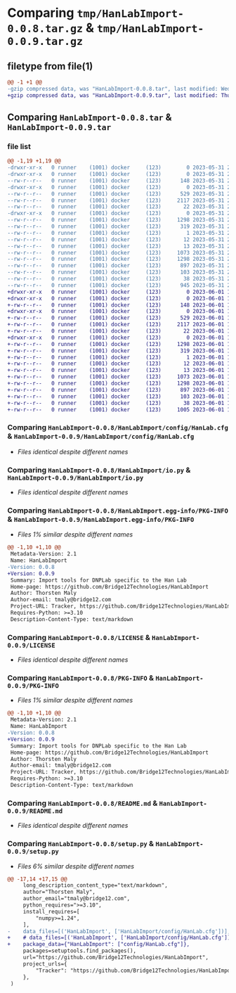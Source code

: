 # Comparing `tmp/HanLabImport-0.0.8.tar.gz` & `tmp/HanLabImport-0.0.9.tar.gz`

## filetype from file(1)

```diff
@@ -1 +1 @@
-gzip compressed data, was "HanLabImport-0.0.8.tar", last modified: Wed May 31 21:11:46 2023, max compression
+gzip compressed data, was "HanLabImport-0.0.9.tar", last modified: Thu Jun  1 16:00:28 2023, max compression
```

## Comparing `HanLabImport-0.0.8.tar` & `HanLabImport-0.0.9.tar`

### file list

```diff
@@ -1,19 +1,19 @@
-drwxr-xr-x   0 runner    (1001) docker     (123)        0 2023-05-31 21:11:46.443028 HanLabImport-0.0.8/
-drwxr-xr-x   0 runner    (1001) docker     (123)        0 2023-05-31 21:11:46.443028 HanLabImport-0.0.8/HanLabImport/
--rw-r--r--   0 runner    (1001) docker     (123)      148 2023-05-31 21:11:35.000000 HanLabImport-0.0.8/HanLabImport/__init__.py
-drwxr-xr-x   0 runner    (1001) docker     (123)        0 2023-05-31 21:11:46.443028 HanLabImport-0.0.8/HanLabImport/config/
--rw-r--r--   0 runner    (1001) docker     (123)      529 2023-05-31 21:11:35.000000 HanLabImport-0.0.8/HanLabImport/config/HanLab.cfg
--rw-r--r--   0 runner    (1001) docker     (123)     2117 2023-05-31 21:11:35.000000 HanLabImport-0.0.8/HanLabImport/io.py
--rw-r--r--   0 runner    (1001) docker     (123)       22 2023-05-31 21:11:35.000000 HanLabImport-0.0.8/HanLabImport/version.py
-drwxr-xr-x   0 runner    (1001) docker     (123)        0 2023-05-31 21:11:46.443028 HanLabImport-0.0.8/HanLabImport.egg-info/
--rw-r--r--   0 runner    (1001) docker     (123)     1298 2023-05-31 21:11:46.000000 HanLabImport-0.0.8/HanLabImport.egg-info/PKG-INFO
--rw-r--r--   0 runner    (1001) docker     (123)      319 2023-05-31 21:11:46.000000 HanLabImport-0.0.8/HanLabImport.egg-info/SOURCES.txt
--rw-r--r--   0 runner    (1001) docker     (123)        1 2023-05-31 21:11:46.000000 HanLabImport-0.0.8/HanLabImport.egg-info/dependency_links.txt
--rw-r--r--   0 runner    (1001) docker     (123)       12 2023-05-31 21:11:46.000000 HanLabImport-0.0.8/HanLabImport.egg-info/requires.txt
--rw-r--r--   0 runner    (1001) docker     (123)       13 2023-05-31 21:11:46.000000 HanLabImport-0.0.8/HanLabImport.egg-info/top_level.txt
--rw-r--r--   0 runner    (1001) docker     (123)     1073 2023-05-31 21:11:35.000000 HanLabImport-0.0.8/LICENSE
--rw-r--r--   0 runner    (1001) docker     (123)     1298 2023-05-31 21:11:46.443028 HanLabImport-0.0.8/PKG-INFO
--rw-r--r--   0 runner    (1001) docker     (123)      897 2023-05-31 21:11:35.000000 HanLabImport-0.0.8/README.md
--rw-r--r--   0 runner    (1001) docker     (123)      103 2023-05-31 21:11:35.000000 HanLabImport-0.0.8/pyproject.toml
--rw-r--r--   0 runner    (1001) docker     (123)       38 2023-05-31 21:11:46.443028 HanLabImport-0.0.8/setup.cfg
--rw-r--r--   0 runner    (1001) docker     (123)      945 2023-05-31 21:11:35.000000 HanLabImport-0.0.8/setup.py
+drwxr-xr-x   0 runner    (1001) docker     (123)        0 2023-06-01 16:00:28.312106 HanLabImport-0.0.9/
+drwxr-xr-x   0 runner    (1001) docker     (123)        0 2023-06-01 16:00:28.312106 HanLabImport-0.0.9/HanLabImport/
+-rw-r--r--   0 runner    (1001) docker     (123)      148 2023-06-01 16:00:17.000000 HanLabImport-0.0.9/HanLabImport/__init__.py
+drwxr-xr-x   0 runner    (1001) docker     (123)        0 2023-06-01 16:00:28.312106 HanLabImport-0.0.9/HanLabImport/config/
+-rw-r--r--   0 runner    (1001) docker     (123)      529 2023-06-01 16:00:17.000000 HanLabImport-0.0.9/HanLabImport/config/HanLab.cfg
+-rw-r--r--   0 runner    (1001) docker     (123)     2117 2023-06-01 16:00:17.000000 HanLabImport-0.0.9/HanLabImport/io.py
+-rw-r--r--   0 runner    (1001) docker     (123)       22 2023-06-01 16:00:17.000000 HanLabImport-0.0.9/HanLabImport/version.py
+drwxr-xr-x   0 runner    (1001) docker     (123)        0 2023-06-01 16:00:28.312106 HanLabImport-0.0.9/HanLabImport.egg-info/
+-rw-r--r--   0 runner    (1001) docker     (123)     1298 2023-06-01 16:00:28.000000 HanLabImport-0.0.9/HanLabImport.egg-info/PKG-INFO
+-rw-r--r--   0 runner    (1001) docker     (123)      319 2023-06-01 16:00:28.000000 HanLabImport-0.0.9/HanLabImport.egg-info/SOURCES.txt
+-rw-r--r--   0 runner    (1001) docker     (123)        1 2023-06-01 16:00:28.000000 HanLabImport-0.0.9/HanLabImport.egg-info/dependency_links.txt
+-rw-r--r--   0 runner    (1001) docker     (123)       12 2023-06-01 16:00:28.000000 HanLabImport-0.0.9/HanLabImport.egg-info/requires.txt
+-rw-r--r--   0 runner    (1001) docker     (123)       13 2023-06-01 16:00:28.000000 HanLabImport-0.0.9/HanLabImport.egg-info/top_level.txt
+-rw-r--r--   0 runner    (1001) docker     (123)     1073 2023-06-01 16:00:17.000000 HanLabImport-0.0.9/LICENSE
+-rw-r--r--   0 runner    (1001) docker     (123)     1298 2023-06-01 16:00:28.312106 HanLabImport-0.0.9/PKG-INFO
+-rw-r--r--   0 runner    (1001) docker     (123)      897 2023-06-01 16:00:17.000000 HanLabImport-0.0.9/README.md
+-rw-r--r--   0 runner    (1001) docker     (123)      103 2023-06-01 16:00:17.000000 HanLabImport-0.0.9/pyproject.toml
+-rw-r--r--   0 runner    (1001) docker     (123)       38 2023-06-01 16:00:28.312106 HanLabImport-0.0.9/setup.cfg
+-rw-r--r--   0 runner    (1001) docker     (123)     1005 2023-06-01 16:00:17.000000 HanLabImport-0.0.9/setup.py
```

### Comparing `HanLabImport-0.0.8/HanLabImport/config/HanLab.cfg` & `HanLabImport-0.0.9/HanLabImport/config/HanLab.cfg`

 * *Files identical despite different names*

### Comparing `HanLabImport-0.0.8/HanLabImport/io.py` & `HanLabImport-0.0.9/HanLabImport/io.py`

 * *Files identical despite different names*

### Comparing `HanLabImport-0.0.8/HanLabImport.egg-info/PKG-INFO` & `HanLabImport-0.0.9/HanLabImport.egg-info/PKG-INFO`

 * *Files 1% similar despite different names*

```diff
@@ -1,10 +1,10 @@
 Metadata-Version: 2.1
 Name: HanLabImport
-Version: 0.0.8
+Version: 0.0.9
 Summary: Import tools for DNPLab specific to the Han Lab
 Home-page: https://github.com/Bridge12Technologies/HanLabImport
 Author: Thorsten Maly
 Author-email: tmaly@bridge12.com
 Project-URL: Tracker, https://github.com/Bridge12Technologies/HanLabImport/issues
 Requires-Python: >=3.10
 Description-Content-Type: text/markdown
```

### Comparing `HanLabImport-0.0.8/LICENSE` & `HanLabImport-0.0.9/LICENSE`

 * *Files identical despite different names*

### Comparing `HanLabImport-0.0.8/PKG-INFO` & `HanLabImport-0.0.9/PKG-INFO`

 * *Files 1% similar despite different names*

```diff
@@ -1,10 +1,10 @@
 Metadata-Version: 2.1
 Name: HanLabImport
-Version: 0.0.8
+Version: 0.0.9
 Summary: Import tools for DNPLab specific to the Han Lab
 Home-page: https://github.com/Bridge12Technologies/HanLabImport
 Author: Thorsten Maly
 Author-email: tmaly@bridge12.com
 Project-URL: Tracker, https://github.com/Bridge12Technologies/HanLabImport/issues
 Requires-Python: >=3.10
 Description-Content-Type: text/markdown
```

### Comparing `HanLabImport-0.0.8/README.md` & `HanLabImport-0.0.9/README.md`

 * *Files identical despite different names*

### Comparing `HanLabImport-0.0.8/setup.py` & `HanLabImport-0.0.9/setup.py`

 * *Files 6% similar despite different names*

```diff
@@ -17,14 +17,15 @@
     long_description_content_type="text/markdown",
     author="Thorsten Maly",
     author_email="tmaly@bridge12.com",
     python_requires=">=3.10",
     install_requires=[
         "numpy>=1.24",
     ],
-    data_files=[('HanLabImport', ['HanLabImport/config/HanLab.cfg'])],
+    # data_files=[('HanLabImport', ['HanLabImport/config/HanLab.cfg'])],
+    package_data={"HanLabImport": ["config/HanLab.cfg"]},
     packages=setuptools.find_packages(),
     url="https://github.com/Bridge12Technologies/HanLabImport",
     project_urls={
         "Tracker": "https://github.com/Bridge12Technologies/HanLabImport/issues"
     },
 )
```

